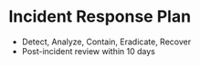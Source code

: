 # Incident Response Plan

- Detect, Analyze, Contain, Eradicate, Recover
- Post-incident review within 10 days
